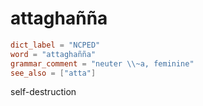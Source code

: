 # attaghañña

``` toml
dict_label = "NCPED"
word = "attaghañña"
grammar_comment = "neuter \\~a, feminine"
see_also = ["atta"]
```

self\-destruction

